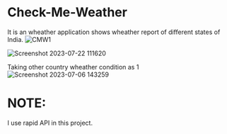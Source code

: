 # Check-Me-Weather
It is an wheather application shows wheather report of different states of India.
![CMW1](https://github.com/Beyound3d/Check-Me-Wheather/assets/129869652/dae38824-aeae-43d6-a513-6c134141c8d2)


![Screenshot 2023-07-22 111620](https://github.com/Beyound3d/Check-Me-Wheather/assets/129869652/46e84267-484a-4a1c-a4e6-931dc6f43700)

Taking other country wheather condition as 1
![Screenshot 2023-07-06 143259](https://github.com/Beyound3d/Check-Me-Wheather/assets/129869652/70e0d343-6bd7-4ce7-8eb5-8be94073b601)

# NOTE:
I use rapid API in this project.
